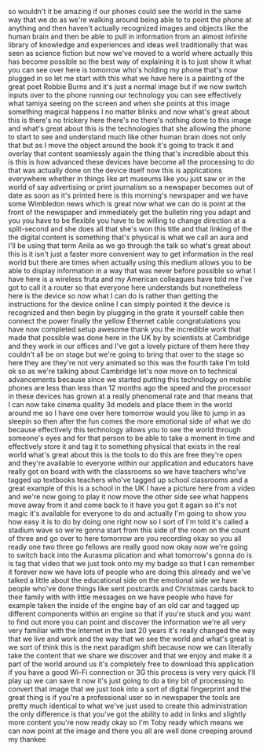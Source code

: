 
so wouldn&#39;t it be amazing if our phones
could see the world in the same way that
we do as we&#39;re walking around being able
to to point the phone at anything and
then haven&#39;t actually recognized images
and objects like the human brain and
then be able to pull in information from
an almost infinite library of knowledge
and experiences and ideas well
traditionally that was seen as science
fiction but now we&#39;ve moved to a world
where actually this has become possible
so the best way of explaining it is to
just show it what you can see over here
is tomorrow who&#39;s holding my phone
that&#39;s now plugged in so let me start
with this what we have here is a
painting of the great poet Robbie Burns
and it&#39;s just a normal image but if we
now switch inputs over to the phone
running our technology you can see
effectively what tamiya seeing on the
screen and when she points at this image
something magical happens
I
no matter blinks and now what&#39;s great
about this is there&#39;s no trickery here
there&#39;s no there&#39;s nothing done to this
image and what&#39;s great about this is the
technologies that she allowing the phone
to start to see and understand much like
other human brain does not only that but
as I move the object around the book
it&#39;s going to track it and overlay that
content seamlessly again the thing
that&#39;s incredible about this is this is
how advanced these devices have become
all the processing to do that was
actually done on the device itself now
this is applications everywhere whether
in things like art museums like you just
saw or in the world of say advertising
or print journalism so a newspaper
becomes out of date as soon as it&#39;s
printed here is this morning&#39;s newspaper
and we have some Wimbledon news which is
great now what we can do is point at the
front of the newspaper and immediately
get the bulletin ring
you adapt and you you have to be
flexible you have to be willing to
change direction at a split-second and
she does all that she&#39;s won this title
and that linking of the the digital
content is something that&#39;s physical is
what we call an aura and I&#39;ll be using
that term Anila as we go through the
talk so what&#39;s great about this is it
isn&#39;t just a faster more convenient way
to get information in the real world but
there are times when actually using this
medium allows you to be able to display
information in a way that was never
before possible so what I have here is a
wireless fruta and my American
colleagues have told me I&#39;ve got to call
it a router so that everyone here
understands but nonetheless here is the
device so now what I can do is rather
than getting the instructions for the
device online I can simply pointed it
the device is recognized and then begin
by plugging in the grate it yourself
cable then connect the power finally the
yellow Ethernet cable congratulations
you have now completed setup awesome
thank you
the incredible work that made that
possible was done here in the UK by by
scientists at Cambridge and they work in
our offices and I&#39;ve got a lovely
picture of them here they couldn&#39;t all
be on stage but we&#39;re going to bring
that over to the stage so here they are
they&#39;re not very animated so this was
the fourth take I&#39;m told ok so as we&#39;re
talking about Cambridge let&#39;s now move
on to technical advancements because
since we started putting this technology
on mobile phones are less than less than
12 months ago the speed and the
processor in these devices has grown at
a really phenomenal rate and that means
that I can now take cinema quality 3d
models and place them in the world
around me so I have one over here
tomorrow would you like to jump in
as sleepin
so then after the fun comes the more
emotional side of what we do because
effectively this technology allows you
to see the world through someone&#39;s eyes
and for that person to be able to take a
moment in time and effectively store it
and tag it to something physical that
exists in the real world what&#39;s great
about this is the tools to do this are
free they&#39;re open and they&#39;re available
to everyone within our application and
educators have really got on board with
with the classrooms so we have teachers
who&#39;ve tagged up textbooks teachers
who&#39;ve tagged up school classrooms and a
great example of this is a school in the
UK I have a picture here from a video
and we&#39;re now going to play it
now move the other side see what happens
move away from it and come back to it
have you got it again so it&#39;s not magic
it&#39;s available for everyone to do and
actually I&#39;m going to show you how easy
it is to do by doing one right now so I
sort of I&#39;m told it&#39;s called a stadium
wave so we&#39;re gonna start from this side
of the room on the count of three and go
over to here tomorrow are you recording
okay so you all ready one two three go
fellows are really good now okay now
we&#39;re going to switch back into the
Aurasma plication and what tomorrow&#39;s
gonna do is is tag that video that we
just took onto my my badge so that I can
remember it forever now we have lots of
people who are doing this already and
we&#39;ve talked a little about the
educational side on the emotional side
we have people who&#39;ve done things like
sent postcards and Christmas cards back
to their family with with little
messages on we have people who have for
example taken the inside of the engine
bay of an old car and tagged up
different components within an engine so
that if you&#39;re stuck and you want to
find out more you can point and discover
the information we&#39;re all very very
familiar with the Internet in the last
20 years it&#39;s really changed the way
that we live and work and the way that
we see the world and what&#39;s great is we
sort of think this is the next paradigm
shift because now we can literally take
the content that we share we discover
and that we enjoy and make it a part of
the world around us it&#39;s completely free
to download this application if you have
a good Wi-Fi connection or 3G this
process is very very quick I&#39;ll play up
we can save it now it&#39;s just going to do
a tiny bit of processing to convert that
image that we just took into a sort of
digital fingerprint and the great thing
is if you&#39;re a professional user so in
newspaper the tools are pretty much
identical to what we&#39;ve just used to
create this
administration the only difference is
that you&#39;ve got the ability to add in
links and slightly more content you&#39;re
now ready okay so I&#39;m Toby ready which
means we can now point at the image and
there you all are
well done creeping around my thankee

